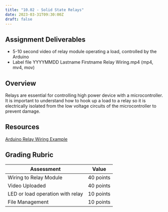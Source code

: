 ```yaml
---
title: "10.02 - Solid State Relays"
date: 2023-03-31T09:30:00Z
draft: false
---
```


## Assignment Deliverables

- 5-10 second video of relay module operating a load, controlled by the Arduino
- Label file YYYYMMDD Lastname Firstname Relay Wiring.mp4 (mp4, mv4, mov)

## Overview

Relays are essential for controlling high power device with a microcontroller. It is important to understand how to hook up a load to a relay so it is electrically isolated from the low voltage circuits of the microcontroller to prevent damage.

## Resources

[Arduino Relay Wiring Example](../../../../arduino/arduino-relay-wiring.md)

## Grading Rubric

<div class="responsive-table-markdown">

| Assessment                       | Value     |
| -------------------------------- | --------- |
| Wiring to Relay Module           | 40 points |
| Video Uploaded                   | 40 points |
| LED or load operation with relay | 10 points |
| File Management                  | 10 points |

</div>
